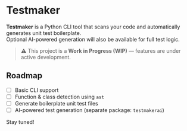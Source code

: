 # Testmaker 

**Testmaker** is a Python CLI tool that scans your code and automatically generates unit test boilerplate.  
Optional AI-powered generation will also be available for full test logic.

> ⚠️ This project is a **Work in Progress (WIP)** — features are under active development.

## Roadmap
- [ ] Basic CLI support  
- [ ] Function & class detection using `ast`  
- [ ] Generate boilerplate unit test files  
- [ ] AI-powered test generation (separate package: `testmakerai`)  

Stay tuned!
